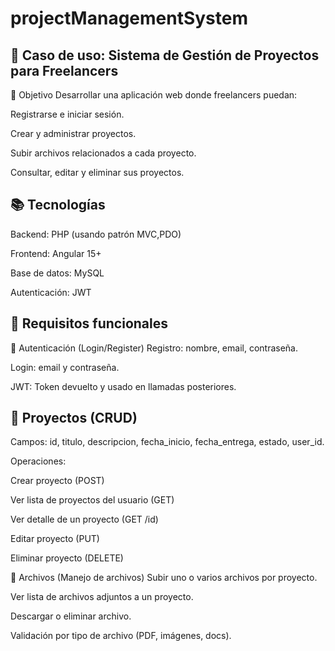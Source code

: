 # projectManagementSystem

## 🧩 Caso de uso: Sistema de Gestión de Proyectos para Freelancers
🎯 Objetivo
Desarrollar una aplicación web donde freelancers puedan:

Registrarse e iniciar sesión.

Crear y administrar proyectos.

Subir archivos relacionados a cada proyecto.

Consultar, editar y eliminar sus proyectos.

## 📚 Tecnologías
Backend: PHP (usando patrón MVC,PDO)

Frontend: Angular 15+

Base de datos: MySQL

Autenticación: JWT

## 🧠 Requisitos funcionales
👤 Autenticación (Login/Register)
Registro: nombre, email, contraseña.

Login: email y contraseña.

JWT: Token devuelto y usado en llamadas posteriores.

## 📁 Proyectos (CRUD)
Campos: id, titulo, descripcion, fecha_inicio, fecha_entrega, estado, user_id.

Operaciones:

Crear proyecto (POST)

Ver lista de proyectos del usuario (GET)

Ver detalle de un proyecto (GET /id)

Editar proyecto (PUT)

Eliminar proyecto (DELETE)

📎 Archivos (Manejo de archivos)
Subir uno o varios archivos por proyecto.

Ver lista de archivos adjuntos a un proyecto.

Descargar o eliminar archivo.

Validación por tipo de archivo (PDF, imágenes, docs).